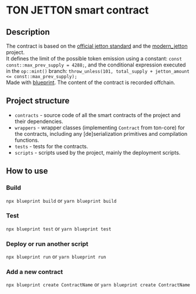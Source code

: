 # TON JETTON smart contract

## Description

The contract is based on the [official jetton standard](https://github.com/ton-blockchain/TEPs/blob/master/text/0074-jettons-standard.md) and the [modern_jetton](https://github.com/EmelyanenkoK/modern_jetton) project.<br>
It defines the limit of the possible token emission using a constant: `const const::max_prev_supply = 4288;`, and the conditional expression executed in the `op::mint()` branch: `throw_unless(101, total_supply + jetton_amount <= const::max_prev_supply);`<br>
Made with [blueprint](https://github.com/ton-org/blueprint). The content of the contract is recorded offchain.<br>


## Project structure

-   `contracts` - source code of all the smart contracts of the project and their dependencies.
-   `wrappers` - wrapper classes (implementing `Contract` from ton-core) for the contracts, including any [de]serialization primitives and compilation functions.
-   `tests` - tests for the contracts.
-   `scripts` - scripts used by the project, mainly the deployment scripts.<br>


## How to use

### Build

`npx blueprint build` or `yarn blueprint build`

### Test

`npx blueprint test` or `yarn blueprint test`

### Deploy or run another script

`npx blueprint run` or `yarn blueprint run`

### Add a new contract

`npx blueprint create ContractName` or `yarn blueprint create ContractName`
